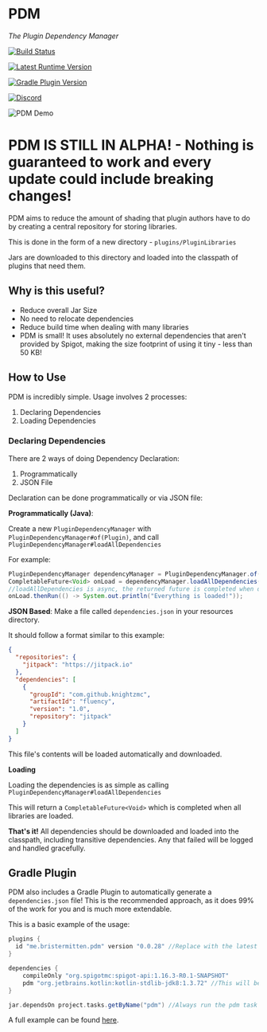 # PDM
*The Plugin Dependency Manager*

[![Build Status](https://travis-ci.org/knightzmc/pdm.svg?branch=master)](https://travis-ci.org/knightzmc/pdm)

[![Latest Runtime Version](https://img.shields.io/maven-metadata/v?color=blue&label=PDM%20Runtime&metadataUrl=https%3A%2F%2Frepo.bristermitten.me%2Frepository%2Fmaven-public%2Fme%2Fbristermitten%2Fpdm%2Fmaven-metadata.xml)](https://repo.bristermitten.me/#browse/browse:maven-releases:me%2Fbristermitten%2Fpdm)

[![Gradle Plugin Version](https://img.shields.io/maven-metadata/v?color=blue&label=Gradle%20%20Plugin&metadataUrl=https%3A%2F%2Fplugins.gradle.org%2Fm2%2Fme%2Fbristermitten%2Fpdm-gradle%2Fmaven-metadata.xml)](https://plugins.gradle.org/plugin/me.bristermitten.pdm)

[![Discord](https://img.shields.io/discord/728307032440176762?color=purple&label=Chat%20%2F%20Support)](https://discord.gg/ZtwmaCV)

![PDM Demo](https://img.bristermitten.me/nMpAG5yZQ2.gif)


# **PDM IS STILL IN ALPHA!** - Nothing is guaranteed to work and every update could include breaking changes!

PDM aims to reduce the amount of shading that plugin authors have to do
by creating a central repository for storing libraries.

This is done in the form of a new directory - `plugins/PluginLibraries`

Jars are downloaded to this directory and loaded into the classpath of plugins that need them.

## Why is this useful?

* Reduce overall Jar Size 
* No need to relocate dependencies
* Reduce build time when dealing with many libraries
* PDM is small! It uses absolutely no external dependencies that 
aren't provided by Spigot, making the size footprint of using it tiny - less than 50 KB!

## How to Use 

PDM is incredibly simple. Usage involves 2 processes: 

1. Declaring Dependencies
2. Loading Dependencies

### Declaring Dependencies

There are 2 ways of doing Dependency Declaration:
1. Programmatically
2. JSON File

Declaration can be done programmatically or via JSON file: 

**Programmatically (Java)**:

Create a new `PluginDependencyManager` with `PluginDependencyManager#of(Plugin)`, and call `PluginDependencyManager#loadAllDependencies`

For example: 
```java
PluginDependencyManager dependencyManager = PluginDependencyManager.of(this);
CompletableFuture<Void> onLoad = dependencyManager.loadAllDependencies();
//loadAllDependencies is async, the returned future is completed when downloading and loading completes
onLoad.thenRun(() -> System.out.println("Everything is loaded!"));
```

**JSON Based**:
Make a file called `dependencies.json` in your resources directory.

It should follow a format similar to this example: 

```json
{
  "repositories": {
    "jitpack": "https://jitpack.io"
  },
  "dependencies": [
    {
      "groupId": "com.github.knightzmc",
      "artifactId": "fluency",
      "version": "1.0",
      "repository": "jitpack"
    }
  ]
}
```

This file's contents will be loaded automatically and downloaded.


**Loading**

Loading the dependencies is as simple as calling `PluginDependencyManager#loadAllDependencies`

This will return a `CompletableFuture<Void>` which is completed when all libraries are loaded.

**That's it!** All dependencies should be downloaded and loaded into the classpath,
including transitive dependencies. Any that failed will be logged and handled gracefully.


## Gradle Plugin

PDM also includes a Gradle Plugin to automatically generate a `dependencies.json` file!
This is the recommended approach, as it does 99% of the work for you and is much more extendable.

This is a basic example of the usage:

```gradle
plugins {
  id "me.bristermitten.pdm" version "0.0.28" //Replace with the latest version 
}

dependencies {
    compileOnly "org.spigotmc:spigot-api:1.16.3-R0.1-SNAPSHOT"
    pdm "org.jetbrains.kotlin:kotlin-stdlib-jdk8:1.3.72" //This will be added to the dependencies.json
}

jar.dependsOn project.tasks.getByName("pdm") //Always run the pdm task when we build. Alternatively, just run [gradle pdm build]
```

A full example can be found [here](/example).
